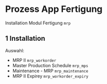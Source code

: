 # Prozess App Fertigung
Installation Modul Fertigung `mrp`

## 1 Installation
Auswahl:
* MRP II `mrp_workorder`
* Master Production Schedule `mrp_mps`
* Maintenance - MRP `mrp_maintenance`
* MRP II Expirey `mrp_workorder_expiry`